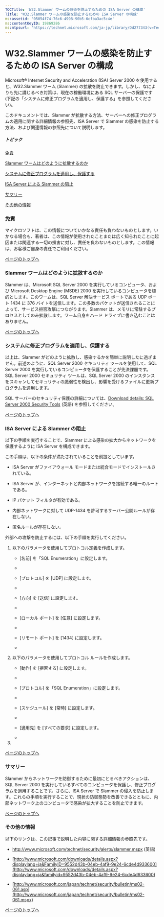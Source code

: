 ```yaml
---
TOCTitle: 'W32.Slammer ワームの感染を防止するための ISA Server の構成'
Title: 'W32.Slammer ワームの感染を防止するための ISA Server の構成'
ms:assetid: '05054f74-76c6-4998-90b5-6cfba3ac5c4e'
ms:contentKeyID: 19869286
ms:mtpsurl: 'https://technet.microsoft.com/ja-jp/library/Dd277343(v=TechNet.10)'
---
```


W32.Slammer ワームの感染を防止するための ISA Server の構成
==========================================================

Microsoft® Internet Security and Acceleration (ISA) Server 2000 を使用すると、W32.Slammer ワーム (Slammer) の拡散を防止できます。しかし、なによりも先に講じるべき対策は、現在の稼働環境にある SQL サーバーの保護です (下記の「システムに修正プログラムを適用し、保護する」を参照してください)。

このドキュメントでは、Slammer が拡散する方法、サーバーへの修正プログラムの適用に関する詳細情報の参照先、ISA Server で Slammer の感染を防止する方法、および関連情報の参照先について説明します。

##### トピック

[](#efaa)[免責](#efaa)

[](#eeaa)[Slammer ワームはどのように拡散するのか](#eeaa)

[](#edaa)[システムに修正プログラムを適用し、保護する](#edaa)

[](#ecaa)[ISA Server による Slammer の阻止](#ecaa)

[](#ebaa)[サマリー](#ebaa)

[](#eaaa)[その他の情報](#eaaa)

### 免責

マイクロソフトは、この情報についていかなる責任も負わないものとします。いかなる場合も、著者は、この情報が使用されたことまたは広く知られたことに起因または関連する一切の損害に対し、責任を負わないものとします。この情報は、お客様ご自身の責任でご利用ください。

[](#mainsection)[ページのトップへ](#mainsection)

### Slammer ワームはどのように拡散するのか

Slammer は、Microsoft SQL Server 2000 を実行しているコンピュータ、および Microsoft Desktop Engine (MSDE) 2000 を実行しているコンピュータを標的とします。このワームは、SQL Server 解決サービス ポートである UDP ポート 1434 に 376 バイトを送信します。この多数のパケットが送信されることによって、サービス拒否攻撃につながります。Slammer は、メモリに常駐するプロセスとしてのみ拡散します。ワーム自身をハード ドライブに書き込むことはありません。

[](#mainsection)[ページのトップへ](#mainsection)

### システムに修正プログラムを適用し、保護する

以上は、Slammer がどのように拡散し、感染するかを簡単に説明したに過ぎません。前述のように、SQL Server 2000 セキュリティ ツールを使用して、SQL Server 2000 を実行しているコンピュータを保護することが先決課題です。SQL Server 2000 セキュリティ ツールは、SQL Server 2000 のインスタンスをスキャンしてセキュリティの脆弱性を検出し、影響を受けるファイルに更新プログラムを適用します。

SQL サーバーのセキュリティ保護の詳細については、[Download details: SQL Server 2000 Security Tools](http://www.microsoft.com/downloads/details.aspx?familyid=9552d43b-04eb-4af9-9e24-6cde4d933600) (英語) を参照してください。

[](#mainsection)[ページのトップへ](#mainsection)

### ISA Server による Slammer の阻止

以下の手順を実行することで、Slammer による感染の拡大からネットワークを保護するように ISA Server を構成できます。

この手順は、以下の条件が満たされていることを前提としています。

-   ISA Server がファイアウォール モードまたは統合モードでインストールされている。


-   ISA Server が、インターネットと内部ネットワークを接続する唯一のルートである。


-   IP パケット フィルタが有効である。


-   内部ネットワークに対して UDP-1434 を許可するサーバー公開ルールが存在しない。


-   匿名ルールが存在しない。



外部への攻撃を防止するには、以下の手順を実行してください。

1.  以下のパラメータを使用してプロトコル定義を作成します。

    -   \[名前\] を「SQL Enumeration」に設定します。

    -   
    -   \[プロトコル\] を \[UDP\] に設定します。

    -   
    -   \[方向\] を \[送信\] に設定します。

    -   
    -   \[ローカル ポート\] を \[任意\] に設定します。

    -   
    -   \[リモート ポート\] を \[1434\] に設定します。

    -   

3.  以下のパラメータを使用してプロトコル ルールを作成します。

    -   \[動作\] を \[拒否する\] に設定します。

    -   
    -   \[プロトコル\] を「SQL Enumeration」に設定します。

    -   
    -   \[スケジュール\] を \[常時\] に設定します。

    -   
    -   \[適用先\] を \[すべての要求\] に設定します。

    -   

4.  

[](#mainsection)[ページのトップへ](#mainsection)

### サマリー

Slammer からネットワークを防御するために最初にとるべきアクションは、SQL Server 2000 を実行しているすべてのコンピュータを保護し、修正プログラムを適用することです。さらに、ISA Server で Slammer の侵入を防止します。これらの手順を実行することで、現状の防御態勢を改善できるとともに、内部ネットワーク上のコンピュータで感染が拡大することを防止できます。

[](#mainsection)[ページのトップへ](#mainsection)

### その他の情報

以下のリンクは、この記事で説明した内容に関する詳細情報の参照先です。

-   <http://www.microsoft.com/technet/security/alerts/slammer.mspx> (英語)


-   [http://www.microsoft.com/downloads/details.aspx?displaylang=ja&FamilyID=9552d43b-04eb-4af9-9e24-6cde4d933600](http://www.microsoft.com/downloads/details.aspx?displaylang=ja&familyid=9552d43b-04eb-4af9-9e24-6cde4d933600)


-   [http://www.microsoft.com/japan/technet/security/bulletin/ms02-061.asp](http://www.microsoft.com/japan/technet/security/bulletin/ms02-061.mspx)



[](#mainsection)[ページのトップへ](#mainsection)
